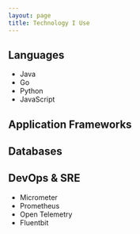 ```yaml
---
layout: page
title: Technology I Use 
---
```


## Languages 

- Java
- Go
- Python 
- JavaScript 

## Application Frameworks 



## Databases 


## DevOps & SRE 

- Micrometer
- Prometheus 
- Open Telemetry 
- Fluentbit